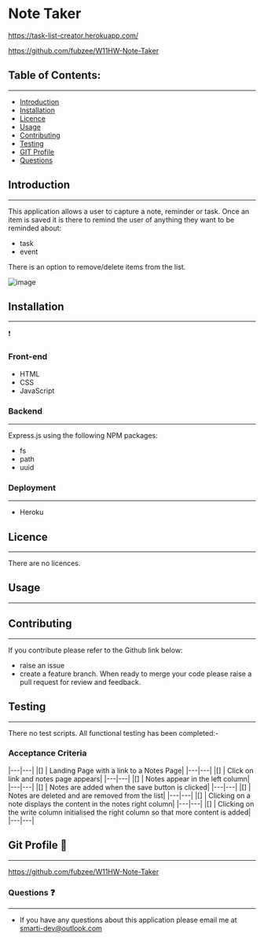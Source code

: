 # Note Taker

https://task-list-creator.herokuapp.com/

https://github.com/fubzee/W11HW-Note-Taker

## Table of Contents: 
---
* [Introduction](#Introduction)
* [Installation](#Installation)
* [Licence](#Licence)
* [Usage](#usage)
* [Contributing](#contributing)
* [Testing](#Testing)
* [GIT Profile](#gitprofile)
* [Questions](#questions)

## Introduction
---

This application allows a user to capture a note, reminder or task.  Once an item is saved it is there to remind the user of anything they want to be reminded about:

- task
- event

There is an option to remove/delete items from the list.

![image](https://user-images.githubusercontent.com/94102473/155306410-f33adc89-955c-4afd-8adc-e9523d3f64a3.png)

## Installation
---
:exclamation:
### Front-end
- HTML
- CSS
- JavaScript

### Backend
---
Express.js using the following NPM packages:
- fs
- path
- uuid

### Deployment
---
- Heroku

## Licence
---
There are no licences.

## Usage
---

## Contributing
---
 If you contribute please refer to the Github link below:
 - raise an issue 
 - create a feature branch. 
 When ready to merge your code please raise a pull request for review and feedback.

## Testing
---
There no test scripts.  All functional testing has been completed:-

   ### Acceptance Criteria

   |---|---|
   |[] | Landing Page with a link to a Notes Page|
   |---|---|
   |[] | Click on link and notes page appears|
   |---|---|
   |[] | Notes appear in the left column|
   |---|---|
   |[] | Notes are added when the save button is clicked|
   |---|---|
   |[] | Notes are deleted and are removed from the list|
   |---|---|
   |[] | Clicking on a note displays the content in the notes right column|
   |---|---|
   |[] | Clicking on the write column initialised the right column so that more content is added|
   |---|---|

## Git Profile  :link:
---
https://github.com/fubzee/W11HW-Note-Taker


### Questions :question:
---
* If you have any questions about this application please email me at smarti-dev@outlook.com

